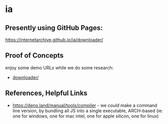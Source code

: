 # ia

## Presently using GitHub Pages:
https://internetarchive.github.io/ia/downloader/

## Proof of Concepts
enjoy some demo URLs while we do some research:
- [downloader/](downloader/)


## References, Helpful Links
- https://deno.land/manual/tools/compiler - we _could_ make a command line version, by bundling all JS into a single executable, ARCH-based (ie: one for windows, one for mac intel, one for apple silicon, one for linux)
